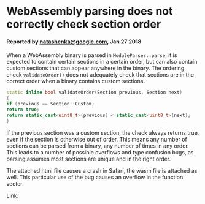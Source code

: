 # WebAssembly parsing does not correctly check section order

#### Reported by natashenka@google.com, Jan 27 2018

When a WebAssembly binary is parsed in `ModuleParser::parse`, it is expected to contain certain sections in a certain order, but can also contain custom sections that can appear anywhere in the binary. The ordering check `validateOrder()` does not adequately check that sections are in the correct order when a binary contains custom sections.

```cpp
static inline bool validateOrder(Section previous, Section next)
{
if (previous == Section::Custom)
return true;
return static_cast<uint8_t>(previous) < static_cast<uint8_t>(next);
}
```

If the previous section was a custom section, the check always returns true, even if the section is otherwise out of order. This means any number of sections can be parsed from a binary, any number of times in any order. This leads to a number of possible overflows and type confusion bugs, as parsing assumes most sections are unique and in the right order.

The attached html file causes a crash in Safari, the wasm file is attached as well. This particular use of the bug causes an overflow in the function vector.

Link:
